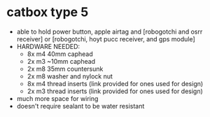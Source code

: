 # catbox type 5
   - able to hold power button, apple airtag and [robogotchi and osrr receiver] or [robogotchi, hoyt pucc receiver, and gps module]
   - HARDWARE NEEDED: 
      - 8x m4 40mm caphead
      - 2x m3 ~10mm caphead
      - 2x m8 35mm countersunk
      - 2x m8 washer and nylock nut
      - 8x m4 thread inserts (link provided for ones used for design) 
      - 2x m3 thread inserts (link provided for ones used for design)
   - much more space for wiring
   - doesn't require sealant to be water resistant

